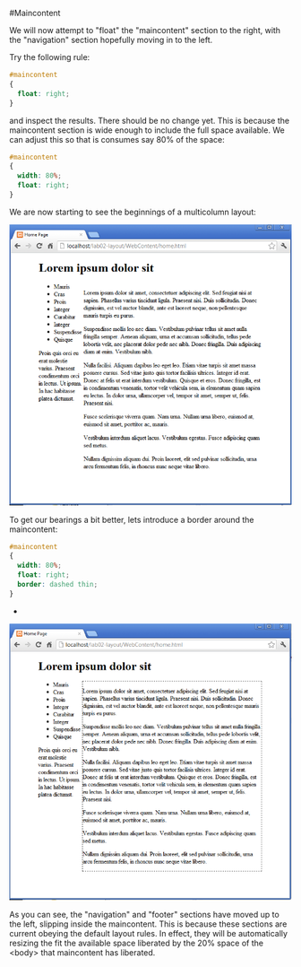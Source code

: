 #Maincontent

We will now attempt to "float" the "maincontent" section to the right, with the "navigation" section hopefully moving in to the left.

Try the following rule:

~~~css
#maincontent
{  
  float: right;  
}
~~~

and inspect the results. There should be no change yet. This is because the maincontent section is wide enough to include the full space available. We can adjust this so that is consumes say 80% of the space:

~~~css
#maincontent
{  
  width: 80%;
  float: right;  
}
~~~

We are now starting to see the beginnings of a multicolumn layout:

![](./img/09.png)

To get our bearings a bit better, lets introduce a border around the maincontent:

~~~css
#maincontent
{  
  width: 80%;
  float: right;  
  border: dashed thin;
}
~~~

-

![](./img/10.png)

As you can see, the "navigation" and "footer" sections have moved up to the left, slipping inside the maincontent. This is because these sections are current obeying the default layout rules. In effect, they will be automatically resizing the fit the available space liberated by the 20% space of the \<body> that maincontent has liberated.
